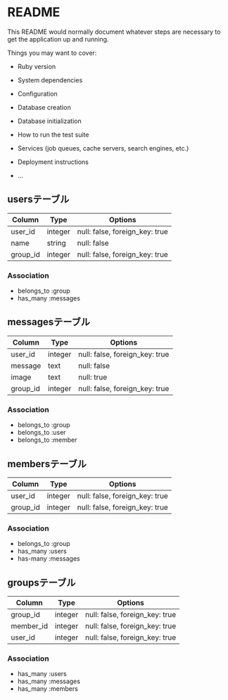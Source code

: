 # README

This README would normally document whatever steps are necessary to get the
application up and running.

Things you may want to cover:

* Ruby version

* System dependencies

* Configuration

* Database creation

* Database initialization

* How to run the test suite

* Services (job queues, cache servers, search engines, etc.)

* Deployment instructions

* ...

## usersテーブル

|Column|Type|Options|
|------|----|-------|
|user_id|integer|null: false, foreign_key: true|
|name|string|null: false |
|group_id|integer|null: false, foreign_key: true|

### Association
- belongs_to :group
- has_many :messages



## messagesテーブル

|Column|Type|Options|
|------|----|-------|
|user_id|integer|null: false, foreign_key: true|
|message|text|null: false |
|image|text|null: true |
|group_id|integer|null: false, foreign_key: true|

### Association
- belongs_to :group
- belongs_to :user
- belongs_to :member



## membersテーブル

|Column|Type|Options|
|------|----|-------|
|user_id|integer|null: false, foreign_key: true|
|group_id|integer|null: false, foreign_key: true|

### Association
- belongs_to :group
- has_many :users
- has-many :messages



## groupsテーブル

|Column|Type|Options|
|------|----|-------|
|group_id|integer|null: false, foreign_key: true|
|member_id|integer|null: false, foreign_key: true|
|user_id|integer|null: false, foreign_key: true|

### Association
- has_many :users
- has_many :messages
- has_many :members

































